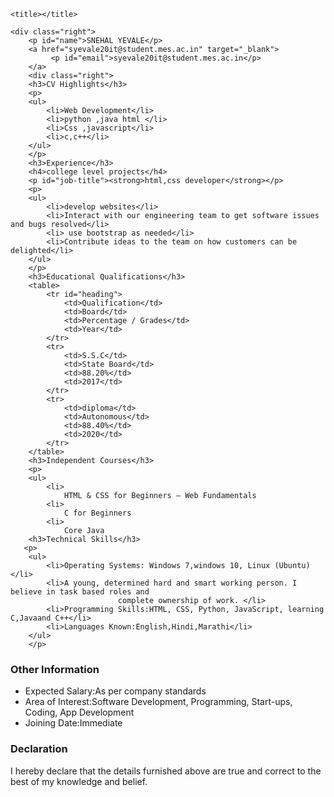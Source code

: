 <html>

<head>

    <title></title>
<link rel="stylesheet" href="exp2css.css">
</head>

<body>
     
    <div class="right">
        <p id="name">SNEHAL YEVALE</p>
        <a href="syevale20it@student.mes.ac.in" target="_blank">
             <p id="email">syevale20it@student.mes.ac.in</p>
        </a>
        <div class="right">
        <h3>CV Highlights</h3>
        <p>
        <ul>
            <li>Web Development</li>
            <li>python ,java html </li>
            <li>Css ,javascript</li>
            <li>c,c++</li>
        </ul>
        </p>
        <h3>Experience</h3>
        <h4>college level projects</h4>
        <p id="job-title"><strong>html,css developer</strong></p>
        <p>
        <ul>
            <li>develop websites</li>
            <li>Interact with our engineering team to get software issues and bugs resolved</li>
            <li> use bootstrap as needed</li>
            <li>Contribute ideas to the team on how customers can be delighted</li>
        </ul>
        </p>
        <h3>Educational Qualifications</h3>
        <table>
            <tr id="heading">
                <td>Qualification</td>
                <td>Board</td>
                <td>Percentage / Grades</td>
                <td>Year</td>
            </tr>
            <tr>
                <td>S.S.C</td>
                <td>State Board</td>
                <td>88.20%</td>
                <td>2017</td>
            </tr>
            <tr>
                <td>diploma</td>
                <td>Autonomous</td>
                <td>88.40%</td>
                <td>2020</td>
            </tr>
        </table>
        <h3>Independent Courses</h3>
        <p>
        <ul>
            <li>
                HTML & CSS for Beginners – Web Fundamentals
            <li>
                C for Beginners
            <li>
                Core Java   
        <h3>Technical Skills</h3>
       <p>
        <ul>
            <li>Operating Systems: Windows 7,windows 10, Linux (Ubuntu)</li>
            <li>A young, determined hard and smart working person. I believe in task based roles and
                            complete ownership of work. </li>
            <li>Programming Skills:HTML, CSS, Python, JavaScript, learning C,Javaand C++</li>
            <li>Languages Known:English,Hindi,Marathi</li>
        </ul>
        </p>
                              
                           
 <h3>Other Information</h3>
                    <p>
                    <ul>
                        <li>
                            Expected Salary:As per company standards
                        </li>
                        <li>
                            Area of Interest:Software Development, Programming, Start-ups,
                            Coding, App Development 
                        </li>
                        <li>
                            Joining Date:Immediate
                        </li>
                    </ul>
                    </p>
  <h3>Declaration</h3>
                    <p>
                        I hereby declare that the details furnished above are true and correct to the best of my
                        knowledge and belief.</p>
    
